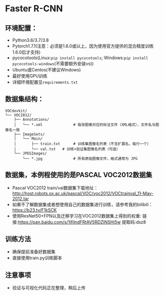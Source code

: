 # Faster R-CNN



## 环境配置：
* Python3.6/3.7/3.8
* Pytorch1.7.1(注意：必须是1.6.0或以上，因为使用官方提供的混合精度训练1.6.0后才支持)
* pycocotools(Linux:`pip install pycocotools`; Windows:`pip install pycocotools-windows`(不需要额外安装vs))
* Ubuntu或Centos(不建议Windows)
* 最好使用GPU训练
* 详细环境配置见`requirements.txt`

## 数据集结构：
```
VOCdevkit/
└── VOC2012/
    ├── Annotations/
    │   └── *.xml              # 每张图像对应的标注文件（XML格式），文件名与图像名一致
    ├── ImageSets/
    │   └── Main/
    │       ├── train.txt      # 训练集图像名列表（不含扩展名，每行一个）
    │       └── val.txt   # 训练+验证集图像名列表（可选）
    └── JPEGImages/
        └── *.jpg              # 所有原始图像文件，格式通常为 JPG
```


 
 
## 数据集，本例程使用的是PASCAL VOC2012数据集
* Pascal VOC2012 train/val数据集下载地址：http://host.robots.ox.ac.uk/pascal/VOC/voc2012/VOCtrainval_11-May-2012.tar
* 如果不了解数据集或者想使用自己的数据集进行训练，请参考我的bilibili：https://b23.tv/F1kSCK
* 使用ResNet50+FPN以及迁移学习在VOC2012数据集上得到的权重: 链接:https://pan.baidu.com/s/1ifilndFRtAV5RDZINSHj5w 提取码:dsz8

## 训练方法
* 确保提前准备好数据集
* 直接使用train.py训练脚本


## 注意事项
* 验证与可视化代码正在整理，稍后上传
